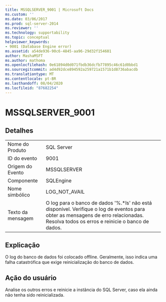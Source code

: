 ```yaml
---
title: MSSQLSERVER_9001 | Microsoft Docs
ms.custom: ''
ms.date: 03/06/2017
ms.prod: sql-server-2014
ms.reviewer: ''
ms.technology: supportability
ms.topic: conceptual
helpviewer_keywords:
- 9001 (Database Engine error)
ms.assetid: a54de936-90c6-4845-aa96-29d32f154601
author: MashaMSFT
ms.author: mathoma
ms.openlocfilehash: 0e61894d0d071fbdb36dcfb77895c46c61d0bbd1
ms.sourcegitcommit: ad4d92dce894592a259721a1571b1d8736abacdb
ms.translationtype: MT
ms.contentlocale: pt-BR
ms.lasthandoff: 08/04/2020
ms.locfileid: "87682254"
---
```

# <a name="mssqlserver_9001"></a>MSSQLSERVER_9001
    
## <a name="details"></a>Detalhes  
  
|||  
|-|-|  
|Nome do Produto|SQL Server|  
|ID do evento|9001|  
|Origem do Evento|MSSQLSERVER|  
|Componente|SQLEngine|  
|Nome simbólico|LOG_NOT_AVAIL|  
|Texto da mensagem|O log para o banco de dados '%.*ls' não está disponível. Verifique o log de eventos para obter as mensagens de erro relacionadas. Resolva todos os erros e reinicie o banco de dados.|  
  
## <a name="explanation"></a>Explicação  
 O log do banco de dados foi colocado offline. Geralmente, isso indica uma falha catastrófica que exige reinicialização do banco de dados.  
  
## <a name="user-action"></a>Ação do usuário  
 Analise os outros erros e reinicie a instância do SQL Server, caso ela ainda não tenha sido reinicializada.  
  
  

